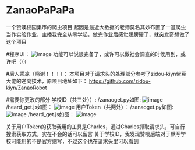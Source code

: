 # ZanaoPaPaPa
一个赞噢校园集市的爬虫项目
起因是最近大数据的老师莫名其妙布置了一道爬虫当作实验作业，主播我完全从零学起，做完作业后感觉翅膀硬了，就突发奇想做了这个项目

#程序UI：
![image](https://github.com/user-attachments/assets/23d8d955-8008-4fed-8da5-86740c95bd35)
功能可以说很完备了，或许可以做社会调查的时候用到，或许吧（（（

#后人乘凉（鸣谢！！！）：
本项目对于请求头的处理部分参考了zidou-kiyn紫豆大佬的逆向技术，原项目地址如下：
https://github.com/zidou-kiyn/ZanaoRobot

#需要你更改的部分
学校ID（共三处））:
/zanaoget.py如图:
![image](https://github.com/user-attachments/assets/ff416b70-57c7-4b24-a8e5-15659b6c5cae)
/heard_get.js如图：
![image](https://github.com/user-attachments/assets/4a299456-aa4a-4155-a89b-048b8a4be34d)
用户Token（共两处）：
/zanaoget.py如图:
![image](https://github.com/user-attachments/assets/7585d0c9-6ba1-4c4f-ab22-f290fd367b67)
/heard_get.js如图：
![image](https://github.com/user-attachments/assets/4526c88d-794f-4577-99e0-26fe22af2625)

关于用户Token的获取我用的工具是Charles，通过Charles抓取请求头，可自行搜索获取方式，实在不会的话可以留言
关于学校ID，我发现赞噢后端对于默写学校可能用的不是官方缩写，不过这个也在请求头里可以看到






